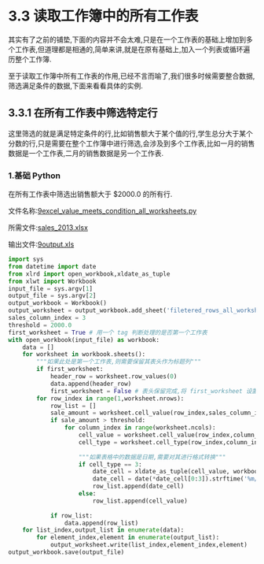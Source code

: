 # 3.3 读取工作簿中的所有工作表

其实有了之前的铺垫,下面的内容并不会太难,只是在一个工作表的基础上增加到多个工作表,但道理都是相通的,简单来讲,就是在原有基础上,加入一个列表或循环遍历整个工作簿.

至于读取工作簿中所有工作表的作用,已经不言而喻了,我们很多时候需要整合数据,筛选满足条件的数据,下面来看看具体的实例.

## 3.3.1 在所有工作表中筛选特定行

这里筛选的就是满足特定条件的行,比如销售额大于某个值的行,学生总分大于某个分数的行,只是需要在整个工作簿中进行筛选,会涉及到多个工作表,比如一月的销售数据是一个工作表,二月的销售数据是另一个工作表.

###  1.基础 Python

在所有工作表中筛选出销售额大于 $2000.0 的所有行.

文件名称:[9excel_value_meets_condition_all_worksheets.py](https://github.com/wyqdgggfk/Python-Data-Analyze/blob/master/第%203%20章所需资料/9excel_value_meets_condition_all_worksheets.py)

所需文件:[sales_2013.xlsx](https://github.com/wyqdgggfk/Python-Data-Analyze/blob/master/第%203%20章所需资料/sales_2013.xlsx)

输出文件:[9output.xls](https://github.com/wyqdgggfk/Python-Data-Analyze/blob/master/第%203%20章所需资料/9output.xls)

```python
import sys
from datetime import date
from xlrd import open_workbook,xldate_as_tuple
from xlwt import Workbook
input_file = sys.argv[1]
output_file = sys.argv[2]	
output_workbook = Workbook()
output_worksheet = output_workbook.add_sheet('filetered_rows_all_worksheets')
sales_column_index = 3
threshold = 2000.0
first_worksheet = True # 用一个 tag 判断处理的是否第一个工作表
with open_workbook(input_file) as workbook:
	data = []
	for worksheet in workbook.sheets():
		"""如果此处是第一个工作表,则需要保留其表头作为标题列"""
		if first_worksheet:
			header_row = worksheet.row_values(0)
			data.append(header_row)
			first_worksheet = False # 表头保留完成,将 first_worksheet 设置为 False
		for row_index in range(1,worksheet.nrows):
			row_list = []
			sale_amount = worksheet.cell_value(row_index,sales_column_index)
			if sale_amount > threshold:
				for column_index in range(worksheet.ncols):
					cell_value = worksheet.cell_value(row_index,column_index)
					cell_type = worksheet.cell_type(row_index,column_index)
					
					"""如果表格中的数据是日期,需要对其进行格式转换"""
					if cell_type == 3:
						date_cell = xldate_as_tuple(cell_value, workbook.datemode)
						date_cell = date(*date_cell[0:3]).strftime('%m/%d/%Y')
						row_list.append(date_cell)
					else:
						row_list.append(cell_value)
			
			if row_list:
				data.append(row_list)
	for list_index,output_list in enumerate(data):
		for element_index,element in enumerate(output_list):
			output_worksheet.write(list_index,element_index,element)
output_workbook.save(output_file)
```

